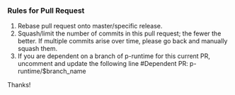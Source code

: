 ### Rules for Pull Request
1. Rebase pull request onto master/specific release.
1. Squash/limit the number of commits in this pull request; the fewer the better. If multiple commits arise over time, please go back and manually squash them.
1. If you are dependent on a branch of p-runtime for this current PR, uncomment and update the following line
#Dependent PR: p-runtime/$branch_name

Thanks!
